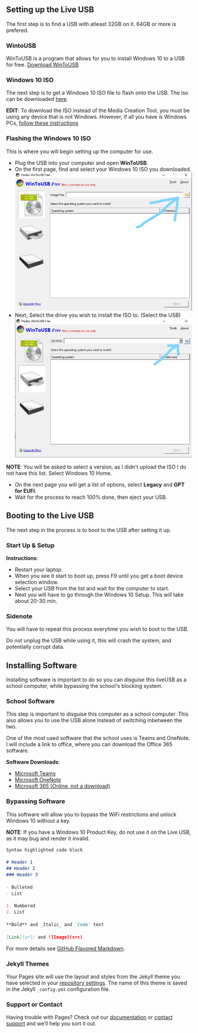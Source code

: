 ## Setting up the Live USB

The first step is to find a USB with atleast 32GB on it. 64GB or more is prefered.

### WintoUSB

WinToUSB is a program that allows for you to install Windows 10 to a USB for free. 
[Download WinToUSB](https://www.easyuefi.com/wintousb/downloads/WinToUSB_Free.exe)

### Windows 10 ISO

The next step is to get a Windows 10 ISO file to flash onto the USB. The iso can be downloaded [here](https://www.microsoft.com/en-us/software-download/windows10).

**EDIT**: To download the ISO instead of the Media Creation Tool, you must be using any device that is not Windows. However, if all you have is Windows PCs, [follow these instructions](https://www.howtogeek.com/427223/how-to-download-a-windows-10-iso-without-the-media-creation-tool/)

### Flashing the Windows 10 ISO

This is where you will begin setting up the computer for use.
- Plug the USB into your computer and open **WinToUSB**. 
- On the first page, find and select your Windows 10 ISO you downloaded.
![Image](https://raw.githubusercontent.com/itzrae1/schoolusb/gh-pages/InkedCapture1_LI.png)
- Next, Select the drive you wish to install the ISO to. (Select the USB)
![Image](https://raw.githubusercontent.com/itzrae1/schoolusb/gh-pages/InkedCapture2_LI.png)

**NOTE**: You will be asked to select a version, as I didn't upload the ISO I do not have this list. Select Windows 10 Home.
- On the next page you will get a list of options, select **Legacy** and **GPT for EUFI**.
- Wait for the process to reach 100% done, then eject your USB.

## Booting to the Live USB

The next step in the process is to boot to the USB after setting it up.

### Start Up & Setup

**Instructions**:
- Restart your laptop.
- When you see it start to boot up, press F9 until you get a boot device selection window.
- Select your USB from the list and wait for the computer to start.
- Next you will have to go through the Windows 10 Setup. This will take about 20-30 min.

### Sidenote

You will have to repeat this process everytime you wish to boot to the USB. 

Do not unplug the USB while using it, this will crash the system, and potentially corrupt data.

## Installing Software

Installing software is important to do so you can disguise this liveUSB as a school computer, while bypassing the school's blocking system.

### School Software

This step is important to disguise this computer as a school computer. This also allows you to use the USB alone instead of switching inbetween the two.

One of the most used software that the school uses is Teams and OneNote. I will include a link to office, where you can download the Office 365 software.

**Software Downloads**:
- [Microsoft Teams](https://www.microsoft.com/en-ca/microsoft-teams/download-app#desktopAppDownloadregion)
- [Microsoft OneNote](https://www.onenote.com/download)
- [Microsoft 365 (Online, not a download)](https://www.office.com/)

### Bypassing Software

This software will allow you to bypass the WiFi restrictions and unlock Windows 10 without a key. 

**NOTE**: If you have a Windows 10 Product Key, do not use it on the Live USB, as it may bug and render it invalid.

```markdown
Syntax highlighted code block

# Header 1
## Header 2
### Header 3

- Bulleted
- List

1. Numbered
2. List

**Bold** and _Italic_ and `Code` text

[Link](url) and ![Image](src)
```

For more details see [GitHub Flavored Markdown](https://guides.github.com/features/mastering-markdown/).

### Jekyll Themes

Your Pages site will use the layout and styles from the Jekyll theme you have selected in your [repository settings](https://github.com/itzrae1/schoolusb/settings). The name of this theme is saved in the Jekyll `_config.yml` configuration file.

### Support or Contact

Having trouble with Pages? Check out our [documentation](https://docs.github.com/categories/github-pages-basics/) or [contact support](https://support.github.com/contact) and we’ll help you sort it out.
